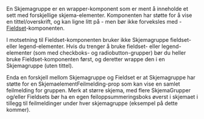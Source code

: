 En Skjemagruppe er en wrapper-komponent som er ment å inneholde et sett med forskjellige skjema-elementer. Komponenten har støtte for å vise en tittel/overskrift, og kan ligne litt på  - men bør ikke forveksles med - [Fieldset](https://navikt.github.io/nav-frontend-moduler/#/components/fieldset)-komponenten.

I motsetning til Fieldset-komponenten bruker ikke Skjemagruppe fieldset- eller legend-elementer. Hvis du trenger å bruke fieldset- eller legend-elementer (som med checkboks- og radiobutton-grupper) bør du heller bruke Fieldset-komponenten først, og deretter wrappe den i en Skjemagruppe (uten tittel).

Enda en forskjell mellom Skjemagruppe og Fieldset er at Skjemagruppe har støtte for en SkjemaelementFeilmelding-prop som kan vise en samlet feilmelding for gruppen. Merk at større skjema, med flere SkjemaGrupper og/eller Fieldsets bør ha en egen feiloppsummeringsboks øverst i skjemaet i tillegg til feilmeldinger under hver skjemagruppe (eksempel på dette kommer).